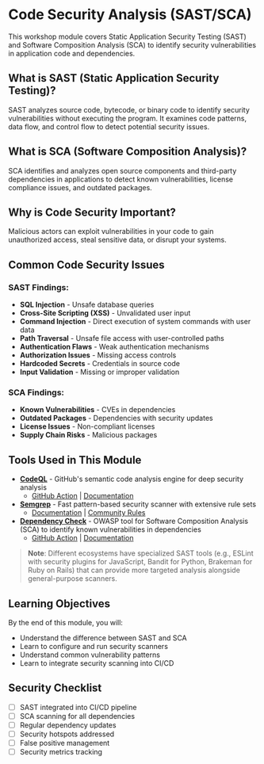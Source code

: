 # Code Security Analysis (SAST/SCA)

This workshop module covers Static Application Security Testing (SAST) and Software Composition Analysis (SCA) to identify security vulnerabilities in application code and dependencies.

## What is SAST (Static Application Security Testing)?

SAST analyzes source code, bytecode, or binary code to identify security vulnerabilities without executing the program. It examines code patterns, data flow, and control flow to detect potential security issues.

## What is SCA (Software Composition Analysis)?

SCA identifies and analyzes open source components and third-party dependencies in applications to detect known vulnerabilities, license compliance issues, and outdated packages.

## Why is Code Security Important?

Malicious actors can exploit vulnerabilities in your code to gain unauthorized access, steal sensitive data, or disrupt your systems.

## Common Code Security Issues

### SAST Findings:
- **SQL Injection** - Unsafe database queries
- **Cross-Site Scripting (XSS)** - Unvalidated user input
- **Command Injection** - Direct execution of system commands with user data
- **Path Traversal** - Unsafe file access with user-controlled paths
- **Authentication Flaws** - Weak authentication mechanisms
- **Authorization Issues** - Missing access controls
- **Hardcoded Secrets** - Credentials in source code
- **Input Validation** - Missing or improper validation

### SCA Findings:
- **Known Vulnerabilities** - CVEs in dependencies
- **Outdated Packages** - Dependencies with security updates
- **License Issues** - Non-compliant licenses
- **Supply Chain Risks** - Malicious packages

## Tools Used in This Module

- [**CodeQL**](https://github.com/github/codeql) - GitHub's semantic code analysis engine for deep security analysis
  - [GitHub Action](https://github.com/github/codeql-action) | [Documentation](https://codeql.github.com/docs/)
- [**Semgrep**](https://github.com/semgrep/semgrep) - Fast pattern-based security scanner with extensive rule sets 
  - [Documentation](https://semgrep.dev/docs/) | [Community Rules](https://semgrep.dev/explore)
- [**Dependency Check**](https://github.com/dependency-check/DependencyCheck) - OWASP tool for Software Composition Analysis (SCA) to identify known vulnerabilities in dependencies
  - [GitHub Action](https://github.com/dependency-check/Dependency-Check_Action) | [Documentation](https://jeremylong.github.io/DependencyCheck/)

> **Note**: Different ecosystems have specialized SAST tools (e.g., ESLint with security plugins for JavaScript, Bandit for Python, Brakeman for Ruby on Rails) that can provide more targeted analysis alongside general-purpose scanners.

## Learning Objectives

By the end of this module, you will:
- Understand the difference between SAST and SCA
- Learn to configure and run security scanners
- Understand common vulnerability patterns
- Learn to integrate security scanning into CI/CD

## Security Checklist

- [ ] SAST integrated into CI/CD pipeline
- [ ] SCA scanning for all dependencies
- [ ] Regular dependency updates
- [ ] Security hotspots addressed
- [ ] False positive management
- [ ] Security metrics tracking

